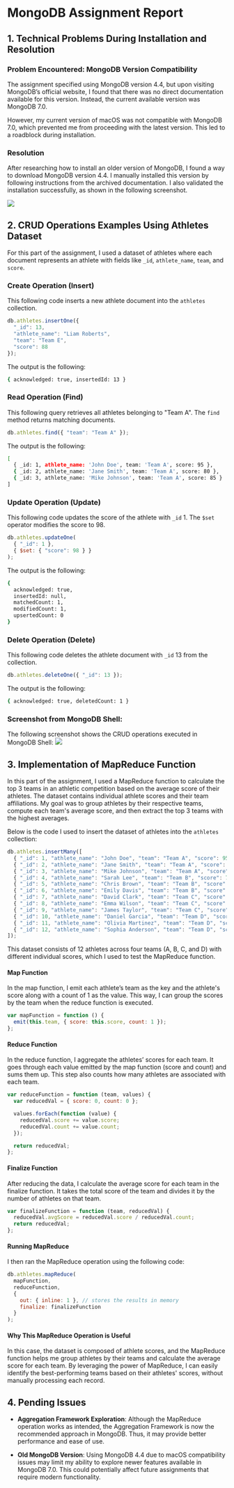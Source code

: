 # MongoDB Assignment Report

## 1. Technical Problems During Installation and Resolution

### Problem Encountered: MongoDB Version Compatibility
The assignment specified using MongoDB version 4.4, but upon visiting MongoDB’s official website, I found that there was no direct documentation available for this version. Instead, the current available version was MongoDB 7.0.

However, my current version of macOS was not compatible with MongoDB 7.0, which prevented me from proceeding with the latest version. This led to a roadblock during installation.

### Resolution
After researching how to install an older version of MongoDB, I found a way to download MongoDB version 4.4. I manually installed this version by following instructions from the archived documentation. I also validated the installation successfully, as shown in the following screenshot.

![](Verification%20donwnload.png)

## 2. CRUD Operations Examples Using Athletes Dataset

For this part of the assignment, I used a dataset of athletes where each document represents an athlete with fields like `_id`, `athlete_name`, `team`, and `score`.

### Create Operation (Insert)
This following code inserts a new athlete document into the `athletes` collection.

```javascript
db.athletes.insertOne({
  "_id": 13,
  "athlete_name": "Liam Roberts",
  "team": "Team E",
  "score": 88
});
```
The output is the following:
```bash
{ acknowledged: true, insertedId: 13 }
```

### Read Operation (Find)
This following query retrieves all athletes belonging to "Team A". The `find` method returns matching documents.

```javascript
db.athletes.find({ "team": "Team A" });
```
The output is the following:
```bash
[
  { _id: 1, athlete_name: 'John Doe', team: 'Team A', score: 95 },
  { _id: 2, athlete_name: 'Jane Smith', team: 'Team A', score: 80 },
  { _id: 3, athlete_name: 'Mike Johnson', team: 'Team A', score: 85 }
]
```

### Update Operation (Update)
This following code updates the score of the athlete with `_id` 1. The `$set` operator modifies the score to 98.
```javascript
db.athletes.updateOne(
  { "_id": 1 },
  { $set: { "score": 98 } }
);
```
The output is the following:
```bash
{
  acknowledged: true,
  insertedId: null,
  matchedCount: 1,
  modifiedCount: 1,
  upsertedCount: 0
}
```

### Delete Operation (Delete)
This following code deletes the athlete document with `_id` 13 from the collection.

```javascript
db.athletes.deleteOne({ "_id": 13 });
```
The output is the following:
```bash
{ acknowledged: true, deletedCount: 1 }
```

### Screenshot from MongoDB Shell:
The following screenshot shows the CRUD operations executed in MongoDB Shell:
![](CRUD.png)

## 3. Implementation of MapReduce Function

In this part of the assignment, I used a MapReduce function to calculate the top 3 teams in an athletic competition based on the average score of their athletes. The dataset contains individual athlete scores and their team affiliations. My goal was to group athletes by their respective teams, compute each team's average score, and then extract the top 3 teams with the highest averages.

Below is the code I used to insert the dataset of athletes into the `athletes` collection:

```javascript
db.athletes.insertMany([
  { "_id": 1, "athlete_name": "John Doe", "team": "Team A", "score": 95 },
  { "_id": 2, "athlete_name": "Jane Smith", "team": "Team A", "score": 80 },
  { "_id": 3, "athlete_name": "Mike Johnson", "team": "Team A", "score": 85 },
  { "_id": 4, "athlete_name": "Sarah Lee", "team": "Team B", "score": 70 },
  { "_id": 5, "athlete_name": "Chris Brown", "team": "Team B", "score": 75 },
  { "_id": 6, "athlete_name": "Emily Davis", "team": "Team B", "score": 85 },
  { "_id": 7, "athlete_name": "David Clark", "team": "Team C", "score": 90 },
  { "_id": 8, "athlete_name": "Emma Wilson", "team": "Team C", "score": 92 },
  { "_id": 9, "athlete_name": "James Taylor", "team": "Team C", "score": 88 },
  { "_id": 10, "athlete_name": "Daniel Garcia", "team": "Team D", "score": 78 },
  { "_id": 11, "athlete_name": "Olivia Martinez", "team": "Team D", "score": 82 },
  { "_id": 12, "athlete_name": "Sophia Anderson", "team": "Team D", "score": 81 }
]);
```

This dataset consists of 12 athletes across four teams (A, B, C, and D) with different individual scores, which I used to test the MapReduce function.

#### Map Function
In the map function, I emit each athlete’s team as the key and the athlete's score along with a count of 1 as the value. This way, I can group the scores by the team when the reduce function is executed.

```javascript
var mapFunction = function () {
  emit(this.team, { score: this.score, count: 1 });
};
```

#### Reduce Function
In the reduce function, I aggregate the athletes’ scores for each team. It goes through each value emitted by the map function (score and count) and sums them up. This step also counts how many athletes are associated with each team.

```javascript
var reduceFunction = function (team, values) {
  var reducedVal = { score: 0, count: 0 };

  values.forEach(function (value) {
    reducedVal.score += value.score;
    reducedVal.count += value.count;
  });

  return reducedVal;
};
```

#### Finalize Function
After reducing the data, I calculate the average score for each team in the finalize function. It takes the total score of the team and divides it by the number of athletes on that team.

```javascript
var finalizeFunction = function (team, reducedVal) {
  reducedVal.avgScore = reducedVal.score / reducedVal.count;
  return reducedVal;
};
```

#### Running MapReduce
I then ran the MapReduce operation using the following code:

```javascript
db.athletes.mapReduce(
  mapFunction,
  reduceFunction,
  {
    out: { inline: 1 }, // stores the results in memory
    finalize: finalizeFunction
  }
);
```

#### Why This MapReduce Operation is Useful
In this case, the dataset is composed of athlete scores, and the MapReduce function helps me group athletes by their teams and calculate the average score for each team. By leveraging the power of MapReduce, I can easily identify the best-performing teams based on their athletes' scores, without manually processing each record.

## 4. Pending Issues

- **Aggregation Framework Exploration**: Although the MapReduce operation works as intended, the Aggregation Framework is now the recommended approach in MongoDB. Thus, it may provide better performance and ease of use.

- **Old MongoDB Version**: Using MongoDB 4.4 due to macOS compatibility issues may limit my ability to explore newer features available in MongoDB 7.0. This could potentially affect future assignments that require modern functionality.
